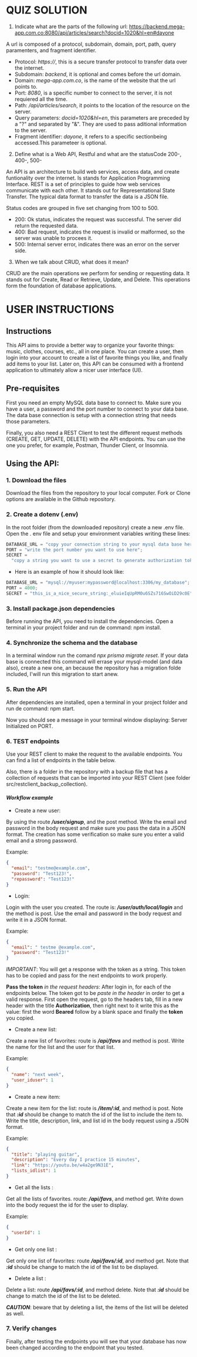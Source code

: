 # QUIZ SOLUTION

1. Indicate what are the parts of the following url: https://backend.mega-app.com.co:8080/api/articles/search?docid=1020&hl=en#dayone

A url is composed of a protocol, subdomain, domain, port, path, query paramenters, and fragment identifier.

- Protocol: _https://_, this is a secure transfer protocol to transfer data over the internet.
- Subdomain: _backend_, it is optional and comes before the url domain.
- Domain: _mega-app.com.co_, is the name of the website that the url points to.
- Port: _8080_, is a specific number to connect to the server, it is not requiered all the time.
- Path: _/api/articles/search_, it points to the location of the resource on the server.
- Query parameters: _docid=1020&hl=en_, this parameters are preceded by a "?" and separated by "&". They are used to pass aditional information to the server.
- Fragment identifier: _dayone_, it refers to a specific sectionbeing accessed.This parameteer is optional.

2. Define what is a Web API, Restful and what are the statusCode 200-, 400-, 500-

An API is an architecture to build web services, access data, and create funtionality over the internet. Is stands for Application Programming Interface. REST is a set of principles to guide how web services communicate with each other. It stands out for Representational State Transfer. The typical data format to transfer the data is a JSON file.

Status codes are grouped in five set changing from 100 to 500.

- 200: Ok status, indicates the request was successful. The server did return the requested data.
- 400: Bad request, indicates the request is invalid or malformed, so the server was unable to procees it.
- 500: Internal server error, indicates there was an error on the server side.

3. When we talk about CRUD, what does it mean?

CRUD are the main operations we perform for sending or requesting data. It stands out for Create, Read or Retrieve, Update, and Delete. This operations form the foundation of database applications.

# USER INSTRUCTIONS

## Instructions

This API aims to provide a better way to organize your favorite things: music, clothes, courses, etc., all in one place. You can create a user, then login into your account to create a list of favorite things you like, and finally add items to your list. Later on, this API can be consumed with a frontend application to ultimately allow a nicer user interface (UI).

## Pre-requisites

First you need an empty MySQL data base to connect to. Make sure you have a user, a password and the port number to connect to your data base. The data base connection is setup with a connection string that needs those parameters.

Finally, you also need a REST Client to test the different request methods (CREATE, GET, UPDATE, DELETE) with the API endpoints. You can use the one you prefer, for example, Postman, Thunder Client, or Insomnia.

## Using the API:

### 1. Download the files

Download the files from the repository to your local computer. Fork or Clone options are available in the Github repository.

### 2. Create a dotenv (.env)

In the root folder (from the downloaded repository) create a new .env file.
Open the . env file and setup your environment variables writing these lines:

```js
DATABASE_URL = "copy your connection string to your mysql data base here";
PORT = "write the port number you want to use here";
SECRET =
  "copy a string you want to use a secret to generate authorization tokens";
```

- Here is an example of how it should look like:

```js
DATABASE_URL = "mysql://myuser:mypassword@localhost:3306/my_database";
PORT = 4000;
SECRET = "this_is_a_nice_secure_string:_eluieIqUpRM0u6SZs716SwOiD29c0E";
```

### 3. Install package.json dependencies

Before running the API, you need to install the dependencies. Open a terminal in your project folder and run de command: npm install.

### 4. Synchronize the schema and the database

In a terminal window run the comand _npx prisma migrate reset_. If your data base is connected this command will errase your mysql-model (and data also), create a new one, an because the repository has a migration folde included, I'will run this migration to start anew.

### 5. Run the API

After dependencies are installed, open a terminal in your project folder and run de command: npm start.

Now you should see a message in your terminal window displaying: Server Initialized on PORT.

### 6. TEST endpoints

Use your REST client to make the request to the available endpoints. You can find a list of endpoints in the table below.

Also, there is a folder in the repository with a backup file that has a collection of requests that can be imported into your REST Client (see folder src/restclient_backup_collection).

#### **_Workflow example_**

- Create a new user:

By using the route **_/user/signup_**, and the post method. Write the email and password in the body request and make sure you pass the data in a JSON format. The creation has some verification so make sure you enter a valid email and a strong password.

Example:

```json
{
  "email": "testme@example.com",
  "password": "Test123!",
  "repassword": "Test123!"
}
```

- Login:

Login with the user you created. The route is: **_/user/auth/local/login_** and the method is post. Use the email and password in the body request and write it in a JSON format.

Example:

```json
{
  "email": " testme @example.com",
  "password": "Test123!"
}
```

_IMPORTANT_: You will get a response with the token as a string. This token has to be copied and pass for the next endpoints to work properly.

**Pass the token** _in the request headers_: After login in, for each of the endpoints below. The token got to be _paste in the header_ in order to get a valid response. First open the request, go to the headers tab, fill in a new header with the title **Authorization**, then right next to it write this as the value: first the word **Beared** follow by a blank space and finally the **token** you copied.

- Create a new list:

Create a new list of favorites: route is **_/api/favs_** and method is post. Write the name for the list and the user for that list.

Example:

```json
{
  "name": "next week",
  "user_iduser": 1
}
```

- Create a new item:

Create a new item for the list: route is **_/item/:id_**, and method is post. Note that **_:id_** should be change to match the id of the list to include the item to. Write the title, description, link, and list id in the body request using a JSON format.

Example:

```json
{
  "title": "playing guitar",
  "description": "Every day I practice 15 minutes",
  "link": "https://youtu.be/w4a2ge9N31E",
  "lists_idlist": 1
}
```

- Get all the lists :

Get all the lists of favorites. route: **_/api/favs_**, and method get. Write down into the body request the id for the user to display.

Example:

```json
{
  "userId": 1
}
```

- Get only one list :

Get only one list of favorites: route **_/api/favs/:id_**, and method get. Note that **_:id_** should be change to match the id of the list to be displayed.

- Delete a list :

Delete a list: route **_/api/favs/:id_**, and method delete. Note that **_:id_** should be change to match the id of the list to be deleted.

**_CAUTION_**: beware that by deleting a list, the items of the list will be deleted as well.

### 7. Verify changes

Finally, after testing the endpoints you will see that your database has now been changed according to the endpoint that you tested.

